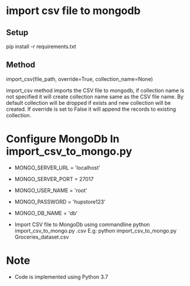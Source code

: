 # import csv file to mongodb

## Setup 
pip install -r requirements.txt

## Method
import_csv(file_path,  override=True, collection_name=None)

import_csv method imports the CSV file to mongodb, if collection name is not specified it will create collection name
same as the CSV file name.
By default collection will be dropped if exists and new collection will be created.
If override is set to False it will append the records to existing collection.

# Configure MongoDb In import_csv_to_mongo.py
- MONGO_SERVER_URL = 'localhost'
- MONGO_SERVER_PORT = 27017
- MONGO_USER_NAME = 'root'
- MONGO_PASSWORD = 'hupstore123'
- MONGO_DB_NAME = 'db'

- Import CSV file to MongoDb using commandline 
 python import_csv_to_mongo.py <File name>.csv
 E.g:  python import_csv_to_mongo.py Groceries_dataset.csv
 
# Note
- Code is implemented using Python 3.7

